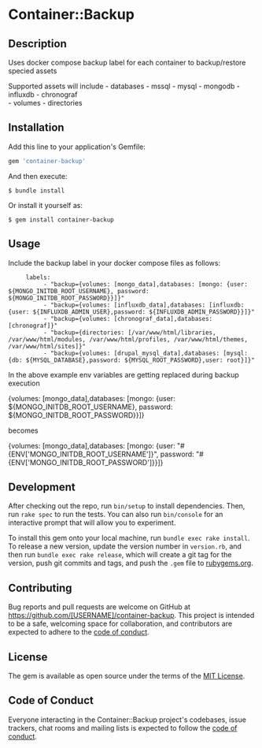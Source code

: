 # Container::Backup

## Description

Uses docker compose backup label for each container to backup/restore specied assets

Supported assets will include
    - databases
        - mssql 
        - mysql
        - mongodb
        - influxdb
        - chronograf   
    - volumes
    - directories

## Installation

Add this line to your application's Gemfile:

```ruby
gem 'container-backup'
```

And then execute:

    $ bundle install

Or install it yourself as:

    $ gem install container-backup

## Usage

Include the backup label in your docker compose files as follows:

```YML    
     labels:
          - "backup={volumes: [mongo_data],databases: [mongo: {user: ${MONGO_INITDB_ROOT_USERNAME}, password: ${MONGO_INITDB_ROOT_PASSWORD}}]}"
          - "backup={volumes: [influxdb_data],databases: [influxdb: {user: ${INFLUXDB_ADMIN_USER},password: ${INFLUXDB_ADMIN_PASSWORD}}]}"
          - "backup={volumes: [chronograf_data],databases: [chronograf]}"
          - "backup={directories: [/var/www/html/libraries, /var/www/html/modules, /var/www/html/profiles, /var/www/html/themes, /var/www/html/sites]}"
          - "backup={volumes: [drupal_mysql_data],databases: [mysql: {db: ${MYSQL_DATABASE},password: ${MYSQL_ROOT_PASSWORD},user: root}]}"
```    

In the above example env variables are getting replaced during backup execution


{volumes: [mongo_data],databases: [mongo: {user: ${MONGO_INITDB_ROOT_USERNAME}, password: ${MONGO_INITDB_ROOT_PASSWORD}}]}

becomes

{volumes: [mongo_data],databases: [mongo: {user: "#{ENV['MONGO_INITDB_ROOT_USERNAME']}", password: "#{ENV['MONGO_INITDB_ROOT_PASSWORD']}}]}

## Development

After checking out the repo, run `bin/setup` to install dependencies. Then, run `rake spec` to run the tests. You can also run `bin/console` for an interactive prompt that will allow you to experiment.

To install this gem onto your local machine, run `bundle exec rake install`. To release a new version, update the version number in `version.rb`, and then run `bundle exec rake release`, which will create a git tag for the version, push git commits and tags, and push the `.gem` file to [rubygems.org](https://rubygems.org).

## Contributing

Bug reports and pull requests are welcome on GitHub at https://github.com/[USERNAME]/container-backup. This project is intended to be a safe, welcoming space for collaboration, and contributors are expected to adhere to the [code of conduct](https://github.com/[USERNAME]/container-backup/blob/master/CODE_OF_CONDUCT.md).

## License

The gem is available as open source under the terms of the [MIT License](https://opensource.org/licenses/MIT).

## Code of Conduct

Everyone interacting in the Container::Backup project's codebases, issue trackers, chat rooms and mailing lists is expected to follow the [code of conduct](https://github.com/[USERNAME]/container-backup/blob/master/CODE_OF_CONDUCT.md).


